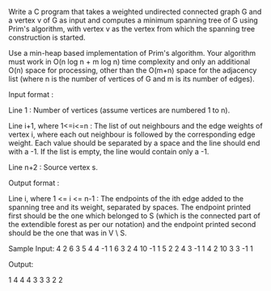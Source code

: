 Write a C program that takes a weighted undirected connected graph G and a vertex v of G as input and computes a minimum spanning tree of G using Prim's algorithm, with vertex v as the vertex from which the spanning tree construction is started. 

Use a min-heap based implementation of Prim's algorithm. Your algorithm must work in O(n log n + m log n) time complexity and only an additional O(n) space for processing, other than the O(m+n) space for the adjacency list (where n is the number of vertices of G and m is its number of edges). 

Input format : 

Line 1 : Number of vertices (assume vertices are numbered 1 to n).

Line i+1, where 1<=i<=n : The list of out neighbours and the edge weights of vertex i, where each out neighbour is followed by the corresponding edge weight.  Each value should be separated by a space and the line should end with a -1.  If the list is empty, the line would contain only a -1. 

Line n+2 : Source vertex s.

Output format : 

Line i, where 1 <= i <= n-1 : The endpoints of the ith edge added to the spanning tree and its weight, separated by spaces. The endpoint printed first should be the one which belonged to S (which is the connected part of the extendible forest as per our notation) and the endpoint printed second should be the one that was in V \ S. 



Sample Input:
4
2 6 3 5 4 4 -1
1 6 3 2 4 10 -1
1 5 2 2 4 3 -1
1 4 2 10 3 3 -1
1

Output:

1 4 4
4 3 3
3 2 2